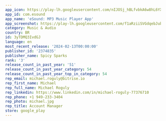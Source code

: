 ```yaml
---
app_icon: https://play-lh.googleusercontent.com/nIJOSj_hBLfvbkA6w8hL6YXNqmFnXvWD_cy2iMyc3nEV7X_42kXt1QaSglNoKDalDCM
app_id: com.esound
app_name: 'eSound: MP3 Music Player App'
app_screenshot: https://play-lh.googleusercontent.com/f1aRziiSVGdqebJub4O7MdhWxhiTX5V1PnuKh-OEyU9IZRxBslhqG0BNxc6uJWmkcAQ
category: Music & Audio
country: BR
id: 3yTDMQ3IvdGJ
language: en
most_recent_release: '2024-02-13T00:00:00'
publisher_id: '2374835'
publisher_name: Spicy Sparks
rank: '3'
release_count_in_past_year: '51'
release_count_in_past_year_category: 54
release_count_in_past_year_top_in_category: 54
rep_email: michael.roguly@bitrise.io
rep_first_name: Michael
rep_full_name: Michael Roguly
rep_linkedin: https://www.linkedin.com/in/michael-roguly-77376710
rep_phone: +1 949-233-3404
rep_photo: michael.jpg
rep_title: Account Manager
store: google_play
---
```


